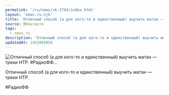 ```yaml
---
permalink: '/ru/news/vk-2743/index.html'
layout: 'news.ru.njk'
title: 'Отличный способ (а для кого-то и единственный) выучить матан — треки НТР.  #РадиоФФ…'
source: ВКонтакте
tags:
  - news_ru
description: 'Отличный способ (а для кого-то и единственный) выучить матан — треки НТР.  #РадиоФФ…'
updatedAt: 1452005858
---
```

![Отличный способ (а для кого-то и единственный) выучить матан — треки НТР.  #РадиоФФ…](https://sun9-72.userapi.com/impf/c628218/v628218023/4c0e2/T2MtwNXhrvo.jpg?size=700x507&quality=96&proxy=1&sign=9dd87a4759938dfc11a8ff98d33d430e&c_uniq_tag=HSbMhr5f4i0eIHFmySdgrB257IXBnN89Guob4z8Kflw&type=album)

Отличный способ (а для кого-то и единственный) выучить матан — треки НТР.

#РадиоФФ
